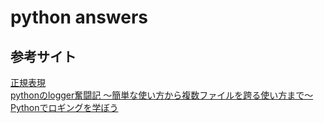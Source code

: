 # python answers

## 参考サイト
[正規表現](https://qiita.com/luohao0404/items/7135b2b96f9b0b196bf3)  
[pythonのlogger奮闘記 ～簡単な使い方から複数ファイルを跨る使い方まで～](https://qiita.com/mimitaro/items/9fa7e054d60290d13bfc#%E3%83%AD%E3%82%B0%E3%83%AC%E3%83%99%E3%83%AB%E3%81%AB%E3%81%A4%E3%81%84%E3%81%A6)
[Pythonでロギングを学ぼう](https://qiita.com/__init__/items/91e5841ed53d55a7895e)

